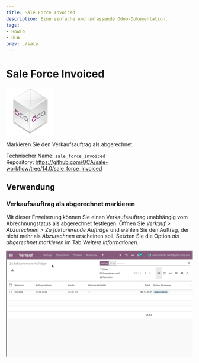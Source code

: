 ```yaml
---
title: Sale Force Invoiced
description: Eine einfache und umfassende Odoo-Dokumentation.
tags:
- HowTo
- OCA
prev: ./sale
---
```

# Sale Force Invoiced
![icon_oca_app](assets/icon_oca_app.png)

Markieren Sie den Verkaufsauftrag als abgerechnet.

Technischer Name: `sale_force_invoiced`\
Repository: <https://github.com/OCA/sale-workflow/tree/14.0/sale_force_invoiced>

## Verwendung

### Verkaufsauftrag als abgerechnet markieren

Mit dieser Erweiterung können Sie einen Verkaufsauftrag unabhängig vom Abrechnungstatus als abgerechnet festlegen. Öffnen Sie *Verkauf > Abzurechnen > Zu fakturierende Aufträge* und wählen Sie den Auftrag, der nicht mehr als *Abzurechnen* erscheinen soll. Setzten Sie die Option *als abgerechnet markieren* im Tab *Weitere Informationen*.

![Sale Force Invoiced](assets/Sale%20Force%20Invoiced.gif)